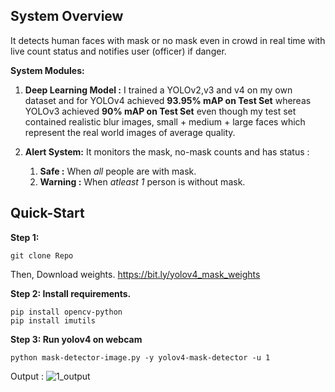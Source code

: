 ## System Overview

It detects human faces with mask or no mask  even in crowd in real time with live count status and notifies user (officer) if danger.

**System Modules:**
  
1. **Deep Learning Model :** I trained a YOLOv2,v3 and v4 on my own dataset and for YOLOv4 achieved **93.95% mAP on Test Set** whereas YOLOv3 achieved **90% mAP on Test Set** even though my test set contained realistic blur images, small + medium + large faces which represent the real world images of average quality.  
  
2. **Alert System:** It monitors the mask, no-mask counts and has  status :
	1. **Safe :** When _all_ people are with mask.
	2. **Warning :** When _atleast 1_ person is without mask.



## Quick-Start
**Step 1:**
```
git clone Repo
```
Then, Download weights. https://bit.ly/yolov4_mask_weights 

**Step 2: Install requirements.**
```
pip install opencv-python
pip install imutils
```
**Step 3: Run yolov4 on webcam**
```
python mask-detector-image.py -y yolov4-mask-detector -u 1
```


Output :
![1_output](https://user-images.githubusercontent.com/65017645/119980533-09048900-bfda-11eb-9d32-bacaa82bf106.jpg)
